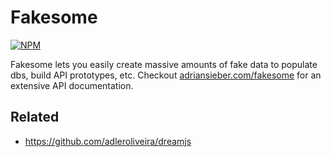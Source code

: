 # Fakesome

[![NPM](https://nodei.co/npm/fakesome.png?downloads=true&stars=true)](https://nodei.co/npm/fakesome/)

Fakesome lets you easily create massive amounts of fake data to populate dbs, build API prototypes, etc.
Checkout [adriansieber.com/fakesome](http://adriansieber.com) for an extensive API documentation.


## Related

- https://github.com/adleroliveira/dreamjs
